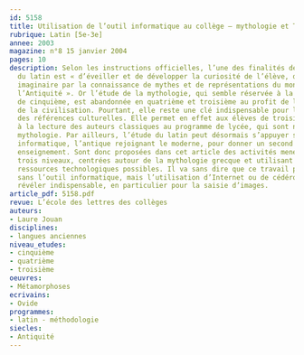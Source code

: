 ```yaml
---
id: 5158
title: Utilisation de l’outil informatique au collège – mythologie et TIC
rubrique: Latin [5e-3e]
annee: 2003
magazine: n°8 15 janvier 2004
pages: 10
description: Selon les instructions officielles, l’une des finalités de l’apprentissage
  du latin est « d’éveiller et de développer la curiosité de l’élève, de nourrir son
  imaginaire par la connaissance de mythes et de représentations du monde propre à
  l’Antiquité ». Or l’étude de la mythologie, qui semble réservée à la seule classe
  de cinquième, est abandonnée en quatrième et troisième au profit de l’histoire et
  de la civilisation. Pourtant, elle reste une clé indispensable pour la compréhension
  des références culturelles. Elle permet en effet aux élèves de troisième de se préparer
  à la lecture des auteurs classiques au programme de lycée, qui sont nourris de cette
  mythologie. Par ailleurs, l’étude du latin peut désormais s’appuyer sur l’outil
  informatique, l’antique rejoignant le moderne, pour donner un second souffle à cet
  enseignement. Sont donc proposées dans cet article des activités menées sur les
  trois niveaux, centrées autour de la mythologie grecque et utilisant toutes les
  ressources technologiques possibles. Il va sans dire que ce travail peut être effectué
  sans l’outil informatique, mais l’utilisation d’Internet ou de cédéroms peut se
  révéler indispensable, en particulier pour la saisie d’images.
article_pdf: 5158.pdf
revue: L’école des lettres des collèges
auteurs:
- Laure Jouan
disciplines:
- langues anciennes
niveau_etudes:
- cinquième
- quatrième
- troisième
oeuvres:
- Métamorphoses
ecrivains:
- Ovide
programmes:
- latin - méthodologie
siecles:
- Antiquité
---
```

